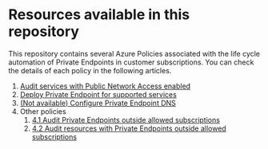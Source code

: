 # Resources available in this repository

This repository contains several Azure Policies associated with the life cycle automation of Private Endpoints in customer subscriptions. You can check the details of each policy in the following articles.

1. [Audit services with Public Network Access enabled](docs/1.%20Audit%20Public%20Network%20Access%20Property.md)
2. [Deploy Private Endpoint for supported services](docs/2.%20Deploy%20Private%20Endpoint%20if%20not%20exists.md)
3. [(Not available) Configure Private Endpoint DNS](docs/3.%20Configure%20Private%20Endpoint%20DNS.md)
4. Other policies
    1. [4.1 Audit Private Endpoints outside allowed subscriptions](docs\4.1%20Audit%20Private%20Endpoints%20outside%20allowed%20subscriptions.md)
    2. [4.2 Audit resources with Private Endpoints outside allowed subscriptions](docs\4.2%20Audit%20resources%20with%20Private%20Endpoints%20outside%20allowed%20subscriptions.md)
